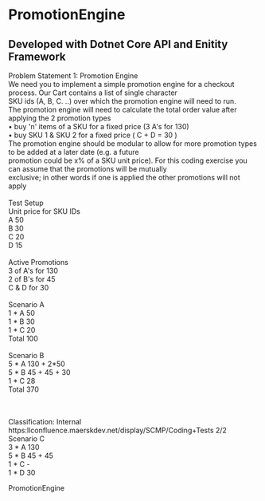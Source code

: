 # PromotionEngine
## Developed with Dotnet Core API and Enitity Framework
Problem Statement 1: Promotion Engine <br>
We need you to implement a simple promotion engine for a checkout process. Our Cart contains a list of single character<br>
SKU ids (A, B, C. ..) over which the promotion engine will need to run.<br>
The promotion engine will need to calculate the total order value after applying the 2 promotion types<br>
• buy 'n' items of a SKU for a fixed price (3 A's for 130)<br>
• buy SKU 1 & SKU 2 for a fixed price ( C + D = 30 )<br>
The promotion engine should be modular to allow for more promotion types to be added at a later date (e.g. a future<br>
promotion could be x% of a SKU unit price). For this coding exercise you can assume that the promotions will be mutually<br>
exclusive; in other words if one is applied the other promotions will not apply<br><br>
Test Setup<br>
Unit price for SKU IDs<br>
A 50<br>
B 30<br>
C 20<br>
D 15<br><br>
Active Promotions<br>
3 of A's for 130<br>
2 of B's for 45<br>
C & D for 30<br><br>
Scenario A<br>
1 * A 50<br>
1 * B 30<br>
1 * C 20<br>
Total 100<br><br>
Scenario B<br>
5 * A 130 + 2*50<br>
5 * B 45 + 45 + 30<br>
1 * C 28<br>
Total 370<br><br><br>

Classification: Internal https:lIconfluence.maerskdev.net/display/SCMP/Coding+Tests 2/2<br>
Scenario C<br>
3 * A 130<br>
5 * B 45 + 45<br>
1 * C -<br>
1 * D 30<br>

PromotionEngine
